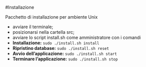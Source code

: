#Installazione

Pacchetto di installazione per ambiente Unix
* avviare il terminale;
* posizionarsi nella cartella src;
* avviare lo script install.sh come amministratore con i comandi
* **Installazione:** ```sudo ./install.sh install``` 
* **Ripristino database:** ```sudo ./install.sh reset```
* **Avvio dell’applicazione:** ```sudo ./install.sh start```
* **Terminare l’applicazione:** ```sudo ./install.sh stop```
